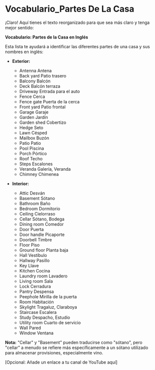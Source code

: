 # Vocabulario_Partes De La Casa

¡Claro! Aquí tienes el texto reorganizado para que sea más claro y tenga mejor sentido:

**Vocabulario: Partes de la Casa en Inglés**

Esta lista te ayudará a identificar las diferentes partes de una casa y sus nombres en inglés:

*   **Exterior:**
    *   Antenna    Antena
    *   Back yard    Patio trasero
    *   Balcony    Balcón
    *   Deck    Balcón terraza
    *   Driveway    Entrada para el auto
    *   Fence    Cerca
    *   Fence gate    Puerta de la cerca
    *   Front yard    Patio frontal
    *   Garage    Garaje
    *   Garden    Jardín
    *   Garden shed    Cobertizo
    *   Hedge    Seto
    *   Lawn    Césped
    *   Mailbox    Buzón
    *   Patio    Patio
    *   Pool    Piscina
    *   Porch    Pórtico
    *   Roof    Techo
    *   Steps    Escalones
    *   Veranda    Galería, Veranda
    *   Chimney    Chimenea

*   **Interior:**

    *   Attic    Desván
    *   Basement    Sótano
    *   Bathroom    Baño
    *   Bedroom    Dormitorio
    *   Ceiling    Cielorraso
    *   Cellar    Sótano, Bodega
    *   Dining room    Comedor
    *   Door    Puerta
    *   Door handle    Picaporte
    *   Doorbell    Timbre
    *   Floor    Piso
    *   Ground floor    Planta baja
    *   Hall    Vestíbulo
    *   Hallway    Pasillo
    *   Key    Llave
    *   Kitchen    Cocina
    *   Laundry room    Lavadero
    *   Living room    Sala
    *   Lock    Cerradura
    *   Pantry    Despensa
    *   Peephole    Mirilla de la puerta
    *   Room    Habitación
    *   Skylight    Tragaluz, Claraboya
    *   Staircase    Escalera
    *   Study    Despacho, Estudio
    *   Utility room    Cuarto de servicio
    *   Wall    Pared
    *   Window    Ventana

**Nota:** "Cellar" y "Basement" pueden traducirse como "sótano", pero "cellar" a menudo se refiere más específicamente a un sótano utilizado para almacenar provisiones, especialmente vino.

[Opcional: Añade un enlace a tu canal de YouTube aquí]

